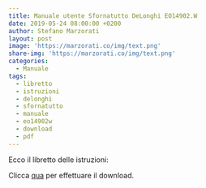 ```yaml
---
title: Manuale utente Sfornatutto DeLonghi EO14902.W
date: 2019-05-24 08:00:00 +0200
author: Stefano Marzorati
layout: post
image: 'https://marzorati.co/img/text.png'
share-img: 'https://marzorati.co/img/text.png'
categories:
  - Manuale
tags:
  - libretto
  - istruzioni
  - delonghi
  - sfornatutto
  - manuale
  - eo14902w
  - download
  - pdf
---
```

Ecco il libretto delle istruzioni:   

Clicca <a href="https://marzorati.co/download/Manuale_Istruzioni_EO14902.W.pdf" target="_blank">qua</a> per effettuare il download.   
